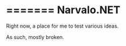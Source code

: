 =======
Narvalo.NET
===========

Right now, a place for me to test various ideas.

As such, mostly broken.
